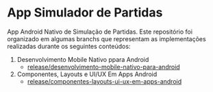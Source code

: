 # App Simulador de Partidas

App Android Nativo de Simulação de Partidas. Este repositório foi organizado em algumas branchs que representam as implementações realizadas durante os seguintes conteúdos:

1. Desenvolvimento Mobile Nativo ppara Android
    - [release/desenvolvimento-mobile-nativo-para-android](https://github.com/Dixel9/App_Simulador_de_Partidas/tree/release/componentes-layouts-ui-ux-em-apps-android)
2. Componentes, Layouts e UI/UX Em Apps Android
    - [release/componentes-layouts-ui-ux-em-apps-android](https://github.com/Dixel9/App_Simulador_de_Partidas/tree/release/componentes-layouts-ui-ux-em-apps-android)

